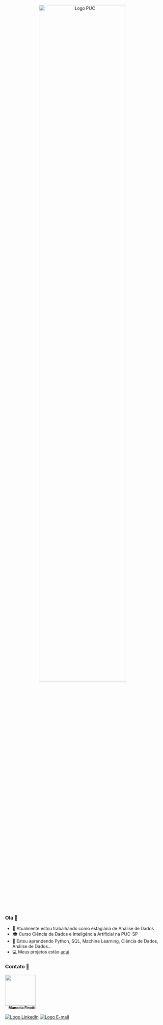 <p align="center">
  <img src="https://www.timetoact.de/thumbnail_direct/8233?w=1920&h=1920&solid&max" alt="Logo PUC" height="75%">
</p>


### Olá 👋

- :telescope: Atualmente estou trabalhando como estagiária de Análise de Dados
- :mortar_board: Curso Ciência de Dados e Inteligência Artificial na PUC-SP
- :seedling: Estou aprendendo Python, SQL, Machine Learning, Ciência de Dados, Análise de Dados...
- :computer: Meus projetos estão [aqui](https://github.com/maafinotti?tab=repositories)

### Contato :speech_balloon:
<p>
  <img src='https://i.ibb.co/R9HC4fh/84-C6-D5-F0-BFE7-4-BA3-907-A-A20072498060.png' width="100px;" alt=""/>
  <br/>
  <sub><b>&nbsp &nbsp Manoela Finotti</b></sub>
</p>

[![Logo LinkedIn](https://i.ibb.co/km3vrJk/Group-1-2.png)](https://www.linkedin.com/in/manoelafinotti/)
[![Logo E-mail](https://i.ibb.co/sqp4Znc/Group-1-3.png)](mailto:manoelaffinotti@gmail.com)
